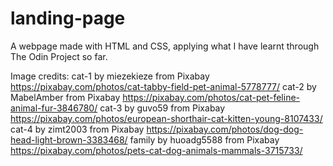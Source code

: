 # landing-page
A webpage made with HTML and CSS, applying what I have learnt through The Odin Project so far.


Image credits:
cat-1 by miezekieze from Pixabay https://pixabay.com/photos/cat-tabby-field-pet-animal-5778777/
cat-2 by MabelAmber from Pixabay https://pixabay.com/photos/cat-pet-feline-animal-fur-3846780/
cat-3 by guvo59 from Pixabay https://pixabay.com/photos/european-shorthair-cat-kitten-young-8107433/
cat-4 by zimt2003 from Pixabay https://pixabay.com/photos/dog-dog-head-light-brown-3383468/
family by huoadg5588 from Pixabay https://pixabay.com/photos/pets-cat-dog-animals-mammals-3715733/